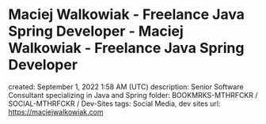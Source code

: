 # Maciej Walkowiak - Freelance Java Spring Developer - Maciej Walkowiak - Freelance Java Spring Developer

created: September 1, 2022 1:58 AM (UTC)
description: Senior Software Consultant specializing in Java and Spring
folder: BOOKMRKS-MTHRFCKR / SOCIAL-MTHRFCKR / Dev-Sites
tags: Social Media, dev sites
url: https://maciejwalkowiak.com
